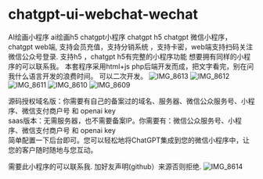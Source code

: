 # chatgpt-ui-webchat-wechat
AI绘画小程序
ai绘画h5
chatgpt小程序
chatgpt h5
chatgpt 微信小程序，chatgpt  web端, 支持会员充值，支持分销系统 ，支持卡密，web端支持扫码关注微信公众号登录. 支持h5 ，chatgpt h5有完整的小程序功能
想要拥有同样的小程序的可以联系我。   本套程序采用html+js  php后端开发而成，把文字看完，别在问我什么语言开发的浪费时间。 可以二次开发。 
![IMG_8613](https://user-images.githubusercontent.com/48946411/229295578-8809864a-7167-4ba6-9608-d095f3be52b2.jpg)
![IMG_8612](https://user-images.githubusercontent.com/48946411/229295579-b5e53dab-58a0-4cce-b9bb-987ed70a24fe.PNG)
![IMG_8611](https://user-images.githubusercontent.com/48946411/229295581-5497561e-9cc1-4f09-bd54-416a9d2a1693.PNG)
![IMG_8610](https://user-images.githubusercontent.com/48946411/229295583-87e56e53-a866-49b6-8a0c-a4e73250d818.PNG)
![IMG_8609](https://user-images.githubusercontent.com/48946411/229295585-22534b43-5887-45aa-8f74-66610c6d2362.PNG)




源码授权域名版：你需要有自己的备案过的域名、服务器、微信公众服务号、小程序、微信支付商户号 和 openai key  
saas版本：无需服务器，也不需要备案IP。你需要有：微信公众服务号、小程序、微信支付商户号 和 openai key  
    简单配置一下后台即可。您可以轻松地将ChatGPT集成到您的微信小程序中，让您的客户随时随地与您互动。


需要此小程序的可以联系我. 
加好友声明(github）来源否则拒绝.
![IMG_8614](https://user-images.githubusercontent.com/48946411/229295696-2727138f-d07f-4386-981d-e7b68eb30a17.jpg)

